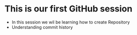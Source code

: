 # This is our first GitHub session
- In this session we wil be learning how to create Repository
- Understanding commit history
